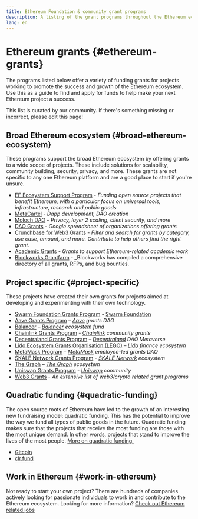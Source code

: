 ```yaml
---
title: Ethereum Foundation & community grant programs
description: A listing of the grant programs throughout the Ethereum ecosystem.
lang: en
---
```


# Ethereum grants {#ethereum-grants}

The programs listed below offer a variety of funding grants for projects working to promote the success and growth of the Ethereum ecosystem. Use this as a guide to find and apply for funds to help make your next Ethereum project a success.

This list is curated by our community. If there's something missing or incorrect, please edit this page!

## Broad Ethereum ecosystem {#broad-ethereum-ecosystem}

These programs support the broad Ethereum ecosystem by offering grants to a wide scope of projects. These include solutions for scalability, community building, security, privacy, and more. These grants are not specific to any one Ethereum platform and are a good place to start if you're unsure.

- [EF Ecosystem Support Program](https://esp.ethereum.foundation) - _Funding open source projects that benefit Ethereum, with a particular focus on universal tools, infrastructure, research and public goods_
- [MetaCartel](https://www.metacartel.org/grants/) - _Dapp development, DAO creation_
- [Moloch DAO](https://www.molochdao.com/) - _Privacy, layer 2 scaling, client security, and more_
- [DAO Grants](https://docs.google.com/spreadsheets/d/1XHc-p_MHNRdjacc8uOEjtPoWL86olP4GyxAJOFO0zxY/edit#gid=0) - _Google spreadsheet of organizations offering grants_
- [Crunchbase for Web3 Grants](https://www.cryptoneur.xyz/web3-grants) - _Filter and search for grants by category, use case, amount, and more. Contribute to help others find the right grant._
- [Academic Grants](https://esp.ethereum.foundation/academic-grants) - _Grants to support Ethereum-related academic work_
- [Blockworks Grantfarm](https://blockworks.co/grants/programs) - \_Blockworks has compiled a comprehensive directory of all grants, RFPs, and bug bounties.

## Project specific {#project-specific}

These projects have created their own grants for projects aimed at developing and experimenting with their own technology.

- [Swarm Foundation Grants Program]([url](https://my.ethswarm.org/grants)) - [Swarm Foundation]([url](https://www.ethswarm.org/))
- [Aave Grants Program](https://aavegrants.org/) – _[Aave](https://aave.com/) grants DAO_
- [Balancer](https://quark-ceres-740.notion.site/Balancer-Grants-938f1b979810427f8d903a904315da41) – _[Balancer](https://balancer.fi/) ecosystem fund_
- [Chainlink Grants Program](https://chain.link/community/grants) - _[Chainlink](https://chain.link/) community grants_
- [Decentraland Grants Program](https://governance.decentraland.org/grants/) – _[Decentraland](https://decentraland.org/) DAO Metaverse_
- [Lido Ecosystem Grants Organisation (LEGO)](https://lido.fi/lego) – _[Lido](https://lido.fi/) finance ecosystem_
- [MetaMask Program](https://metamaskgrants.org/) - _[MetaMask](https://metamask.io/) employee-led grants DAO_
- [SKALE Network Grants Program](https://skale.space/developers#grants) - _[SKALE Network](https://skale.space/) ecosystem_
- [The Graph](https://airtable.com/shrdfvnFvVch3IOVm) – _[The Graph](https://thegraph.com/) ecosystem_
- [Uniswap Grants Program](https://www.uniswapfoundation.org/apply-for-a-grant) - _[Uniswap](https://uniswap.org/) community_
- [Web3 Grants](https://web3grants.net) - _An extensive list of web3/crypto related grant programs_

## Quadratic funding {#quadratic-funding}

The open source roots of Ethereum have led to the growth of an interesting new fundraising model: quadratic funding. This has the potential to improve the way we fund all types of public goods in the future. Quadratic funding makes sure that the projects that receive the most funding are those with the most unique demand. In other words, projects that stand to improve the lives of the most people. [More on quadratic funding.](/defi/#quadratic-funding)

- [Gitcoin](https://gitcoin.co/grants)
- [clr.fund](https://clr.fund/)

## Work in Ethereum {#work-in-ethereum}

Not ready to start your own project? There are hundreds of companies actively looking for passionate individuals to work in and contribute to the Ethereum ecosystem. Looking for more information? [Check out Ethereum related jobs](/community/get-involved/#ethereum-jobs)
